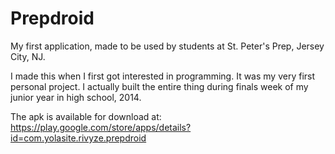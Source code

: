 # Prepdroid
My first application, made to be used by students at St. Peter's Prep, Jersey City, NJ.

I made this when I first got interested in programming. It was my very first personal project. I actually built the entire thing during finals week of my junior year in high school, 2014.

The apk is available for download at:
https://play.google.com/store/apps/details?id=com.yolasite.rivyze.prepdroid
